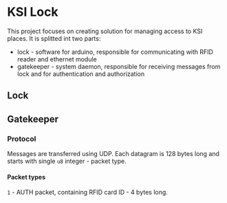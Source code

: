 # KSI Lock

This project focuses on creating solution for managing access to KSI places.
It is splitted int two parts:
*   lock - software for arduino, responsible for communicating with RFID reader and ethernet module
*   gatekeeper - system daemon, responsible for receiving messages from lock and for authentication and authorization

## Lock

## Gatekeeper

### Protocol

Messages are transferred using UDP. Each datagram is 128 bytes long and starts with single `u8` integer - packet type.

#### Packet types
`1` - AUTH packet, containing RFID card ID - 4 bytes long.
